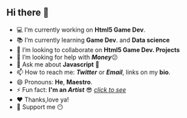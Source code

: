 ## Hi there 👋

- 💻 I’m currently working on **Html5 Game Dev**. 
- 📚 I’m currently learning **Game Dev**. and **Data science**
- 👯 I’m looking to collaborate on **Html5 Game Dev. Projects**
- 🤔 I’m looking for help with ***Money***😕
- 💬 Ask me about **Javascript** 👀
- 📫 How to reach me: ***Twitter*** or ***Email***, links on my **bio**. 
- 😄 Pronouns: **He**, **Maestro**. 
- ⚡ Fun fact: **I'm an *Artist*** 😎 *[click to see](https://instagram.com/ogbuagu.art?igshid=YmMyMTA2M2Y=)*
- ❤ Thanks,love ya! 
- 🙏 Support me 😶
